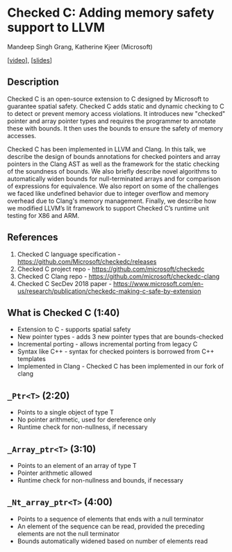 # Checked C: Adding memory safety support to LLVM

Mandeep Singh Grang, Katherine Kjeer (Microsoft)

[[video](https://www.youtube.com/watch?v=EuxAzvtX9CI)],
[[slides](https://llvm.org/devmtg/2020-09/slides/Checked_C_Adding_Memory_Safety_to_LLVM.pdf)]

## Description

Checked C is an open-source extension to C designed by Microsoft to
guarantee spatial safety. Checked C adds static and dynamic checking to
C to detect or prevent memory access violations. It introduces new
"checked" pointer and array pointer types and requires the programmer to
annotate these with bounds. It then uses the bounds to ensure the safety
of memory accesses.

Checked C has been implemented in LLVM and Clang. In this talk, we
describe the design of bounds annotations for checked pointers and array
pointers in the Clang AST as well as the framework for the static
checking of the soundness of bounds. We also briefly describe novel
algorithms to automatically widen bounds for null-terminated arrays and
for comparison of expressions for equivalence. We also report on some of
the challenges we faced like undefined behavior due to integer overflow
and memory overhead due to Clang's memory management. Finally, we
describe how we modified LLVM’s lit framework to support Checked C’s
runtime unit testing for X86 and ARM.

## References

1. Checked C language specification -
   https://github.com/Microsoft/checkedc/releases
2. Checked C project repo - https://github.com/microsoft/checkedc
3. Checked C Clang repo - https://github.com/microsoft/checkedc-clang
4. Checked C SecDev 2018 paper -
   https://www.microsoft.com/en-us/research/publication/checkedc-making-c-safe-by-extension

## What is Checked C (1:40)

- Extension to C - supports spatial safety
- New pointer types - adds 3 new pointer types that are bounds-checked
- Incremental porting - allows incremental porting from legacy C
- Syntax like C++ - syntax for checked pointers is borrowed from C++
  templates
- Implemented in Clang - Checked C has been implemented in our fork of
  clang

## `_Ptr<T>` (2:20)

- Points to a single object of type T
- No pointer arithmetic, used for dereference only
- Runtime check for non-nullness, if necessary

## `_Array_ptr<T>` (3:10)

- Points to an element of an array of type T
- Pointer arithmetic allowed
- Runtime check for non-nullness and bounds, if necessary

## `_Nt_array_ptr<T>` (4:00)

- Points to a sequence of elements that ends with a null terminator
- An element of the sequence can be read, provided the preceding
  elements are not the null terminator
- Bounds automatically widened based on number of elements read
